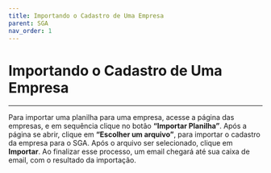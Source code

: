 ```yaml
---
title: Importando o Cadastro de Uma Empresa
parent: SGA
nav_order: 1
---
```


#  Importando o Cadastro de Uma Empresa
---

Para importar uma planilha para uma empresa, acesse a página das empresas, e em sequência clique no botão **“Importar Planilha”**. Após a página se abrir, clique em **“Escolher um arquivo”**, para importar o cadastro da empresa para o SGA. Após o arquivo ser selecionado, clique em **Importar**. Ao finalizar esse processo, um email chegará até sua caixa de email, com o resultado da importação.

